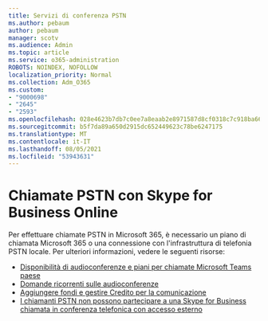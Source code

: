 ```yaml
---
title: Servizi di conferenza PSTN
ms.author: pebaum
author: pebaum
manager: scotv
ms.audience: Admin
ms.topic: article
ms.service: o365-administration
ROBOTS: NOINDEX, NOFOLLOW
localization_priority: Normal
ms.collection: Adm_O365
ms.custom:
- "9000698"
- "2645"
- "2593"
ms.openlocfilehash: 028e4623b7db7c0ee7a8eaab2e8971587d8cf0318c7c918ba6621f0d57b116be
ms.sourcegitcommit: b5f7da89a650d2915dc652449623c78be6247175
ms.translationtype: MT
ms.contentlocale: it-IT
ms.lasthandoff: 08/05/2021
ms.locfileid: "53943631"
---
```

# <a name="pstn-calling-with-skype-for-business-online"></a>Chiamate PSTN con Skype for Business Online

Per effettuare chiamate PSTN in Microsoft 365, [](https://docs.microsoft.com/microsoftteams/what-is-phone-system-in-office-365#more-about-calling-plans) è necessario un piano di chiamata Microsoft 365 o una connessione con l'infrastruttura di telefonia PSTN locale. Per ulteriori informazioni, vedere le seguenti risorse: 

- [Disponibilità di audioconferenze e piani per chiamate Microsoft Teams paese](https://docs.microsoft.com/microsoftteams/country-and-region-availability-for-audio-conferencing-and-calling-plans/country-and-region-availability-for-audio-conferencing-and-calling-plans) 
- [Domande ricorrenti sulle audioconferenze](https://docs.microsoft.com/microsoftteams/audio-conferencing-common-questions)
- [Aggiungere fondi e gestire Credito per la comunicazione](https://docs.microsoft.com/microsoftteams/add-funds-and-manage-communications-credits)
- [I chiamanti PSTN non possono partecipare a una Skype for Business chiamata in conferenza telefonica con accesso esterno](https://docs.microsoft.com/SkypeForBusiness/troubleshoot/online-conferencing/pstn-callers-cant-join-dial-in-call)